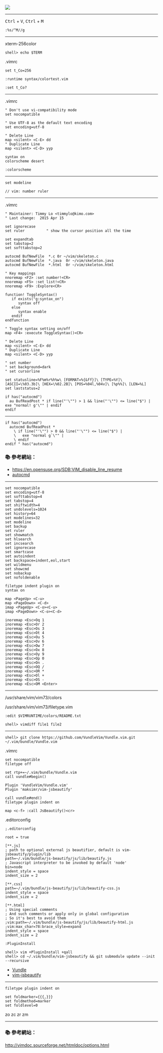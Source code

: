 ![](http://i.imgur.com/VzpZv22.png)

---
<kbd>Ctrl</kbd> + <kbd>V</kbd>, <kbd>Ctrl</kbd> + <kbd>M</kbd>

```
:%s/^M//g
```
---

xterm-256color

```console
shell> echo $TERM   
```

.vimrc
```vim
set t_Co=256
```

```
:runtime syntax/colortest.vim
```
```
:set t_Co?
```

---

.vimrc
```vim
" Don't use vi-compatibility mode
set nocompatible
```

```vim
" Use UTF-8 as the default text encoding
set encoding=utf-8
```

```vim
" Delete Line
map <silent> <C-E> dd
" Duplicate Line
map <silent> <C-D> yyp
```

```vim
syntax on
colorscheme desert
```

```
:colorscheme 
```

---

```vim
set modeline
```

```
// vim: number ruler
```

---

.vimrc

```vim
" Maintainer: Timmy Lo <timmylo@kimo.com>
" Last change:  2015 Apr 15

set ignorecase
set ruler          " show the cursor position all the time

set expandtab
set tabstop=2
set softtabstop=2

autocmd BufNewFile  *.c 0r ~/vim/skeleton.c
autocmd BufNewFile  *.java  0r ~/vim/skeleton.java
autocmd BufNewFile  *.html  0r ~/vim/skeleton.html

" Key mappings
nnoremap <F2> :set number!<CR>
nnoremap <F5> :set list!<CR>
nnoremap <F9> :Explore<CR>

function! ToggleSyntax()
   if exists("g:syntax_on")
      syntax off
   else
      syntax enable
   endif
endfunction

" Toggle syntax setting on/off
map <F4> :execute ToggleSyntax()<CR>

" Delete Line
map <silent> <C-E> dd
" Duplicate Line
map <silent> <C-D> yyp

" set number
" set background=dark
" set cursorline

set statusline=%F%m%r%h%w\ [FORMAT=%{&ff}]\ [TYPE=%Y]\ [ASCII=\%03.3b]\ [HEX=\%02.2B]\ [POS=%04l,%04v]\ [%p%%]\ [LEN=%L]
set laststatus=2

if has("autocmd")
  au BufReadPost * if line("'\"") > 1 && line("'\"") <= line("$") | exe "normal! g'\"" | endif
endif
```

---

```vim
if has("autocmd")
  autocmd BufReadPost *
    \ if line("'\"") > 0 && line("'\"") <= line("$") |
    \   exe "normal g`\"" |
    \ endif
endif " has("autocmd")
```

### :books: 參考網站：
- https://en.opensuse.org/SDB:VIM_disable_line_resume
- [autocmd](http://vimdoc.sourceforge.net/htmldoc/autocmd.html)

---

```
set nocompatible
set encoding=utf-8
set softtabstop=4
set tabstop=4
set shiftwidth=4
set undolevels=1024
set history=64
set modelines=32
set modeline
set backup
set ruler
set showmatch
set hlsearch
set incsearch
set ignorecase
set smartcase
set autoindent
set backspace=indent,eol,start
set wildmenu
set showcmd
set nobackup
set nofoldenable

filetype indent plugin on
syntax on

map <PageUp> <C-u>
map <PageDown> <C-d>
imap <PageUp> <C-o><C-u>
imap <PageDown> <C-o><C-d>

inoremap <Esc>Oq 1
inoremap <Esc>Or 2
inoremap <Esc>Os 3
inoremap <Esc>Ot 4
inoremap <Esc>Ou 5
inoremap <Esc>Ov 6
inoremap <Esc>Ow 7
inoremap <Esc>Ox 8
inoremap <Esc>Oy 9
inoremap <Esc>Op 0
inoremap <Esc>On .
inoremap <Esc>OQ /
inoremap <Esc>OR *
inoremap <Esc>Ol +
inoremap <Esc>OS -
inoremap <Esc>OM <Enter>

```

---

/usr/share/vim/vim73/colors

/usr/share/vim/vim73/filetype.vim

```
:edit $VIMRUNTIME/colors/README.txt
```


```console
shell> vimdiff file1 file2
```

---

```console
shell> git clone https://github.com/VundleVim/Vundle.vim.git ~/.vim/bundle/Vundle.vim
```

.vimrc
```
set nocompatible
filetype off

set rtp+=~/.vim/bundle/Vundle.vim
call vundle#begin()

Plugin 'VundleVim/Vundle.vim'
Plugin 'maksimr/vim-jsbeautify'

call vundle#end()
filetype plugin indent on

map <c-f> :call JsBeautify()<cr>

```

.editorconfig
```
;.editorconfig

root = true

[**.js]
; path to optional external js beautifier, default is vim-jsbeautify/plugin/lib
path=~/.vim/bundle/js-beautify/js/lib/beautify.js
; Javascript interpreter to be invoked by default 'node'
bin=node
indent_style = space
indent_size = 2

[**.css]
path=~/.vim/bundle/js-beautify/js/lib/beautify-css.js
indent_style = space
indent_size = 2

[**.html]
; Using special comments
; And such comments or apply only in global configuration
; So it's best to avoid them
;vim:path=~/.vim/bundle/js-beautify/js/lib/beautify-html.js
;vim:max_char=78:brace_style=expand
indent_style = space
indent_size = 2
```


```
:PluginInstall
```

```console
shell> vim +PluginInstall +qall
shell> cd ~/.vim/bundle/vim-jsbeautify && git submodule update --init --recursive
```

- [Vundle](https://github.com/VundleVim/Vundle.vim)
- [vim-jsbeautify](https://github.com/maksimr/vim-jsbeautify)


---

```
filetype plugin indent on

set foldmarker={{{,}}}
set foldmethod=marker
set foldlevel=0
```

zo
zc
zr
zm

---

### :books: 參考網站：
http://vimdoc.sourceforge.net/htmldoc/options.html
